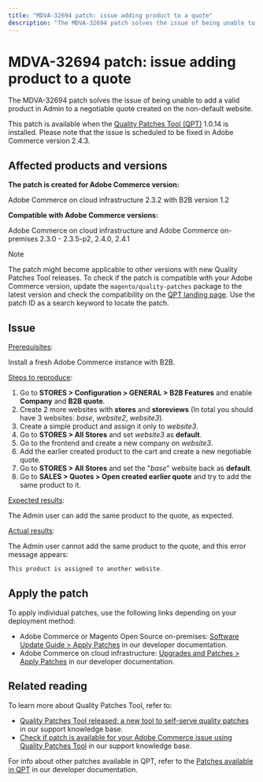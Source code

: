 ```yaml
---
title: "MDVA-32694 patch: issue adding product to a quote"
description: "The MDVA-32694 patch solves the issue of being unable to add a valid product in Admin to a negotiable quote created on the non-default website."
---
```


# MDVA-32694 patch: issue adding product to a quote

The MDVA-32694 patch solves the issue of being unable to add a valid product in Admin to a negotiable quote created on the non-default website.

This patch is available when the [Quality Patches Tool (QPT)](https://devdocs.magento.com/guides/v2.4/comp-mgr/patching.html#mqp) 1.0.14 is installed. Please note that the issue is scheduled to be fixed in Adobe Commerce version 2.4.3.

## Affected products and versions

**The patch is created for Adobe Commerce version:**

Adobe Commerce on cloud infrastructure 2.3.2 with B2B version 1.2

**Compatible with Adobe Commerce versions:**

Adobe Commerce on cloud infrastructure and Adobe Commerce on-premises 2.3.0 - 2.3.5-p2, 2.4.0, 2.4.1

>[!NOTE]
>
>The patch might become applicable to other versions with new Quality Patches Tool releases. To check if the patch is compatible with your Adobe Commerce version, update the `magento/quality-patches` package to the latest version and check the compatibility on the [QPT landing page](https://devdocs.magento.com/quality-patches/tool.html#patch-grid). Use the patch ID as a search keyword to locate the patch.

## Issue

<u>Prerequisites</u>:

Install a fresh Adobe Commerce instance with B2B.

<u>Steps to reproduce</u>:

1. Go to **STORES > Configuration > GENERAL > B2B Features** and enable **Company** and **B2B quote**.
1. Create 2 more websites with **stores** and **storeviews** (In total you should have 3 websites: *base*, *website2*, *website3*).
1. Create a simple product and assign it only to *website3*.
1. Go to **STORES > All Stores** and set *website3* as **default**.
1. Go to the frontend and create a new company on *website3*.
1. Add the earlier created product to the cart and create a new negotiable quote.
1. Go to **STORES > All Stores** and set the "*base*" website back as **default**.
1. Go to **SALES > Quotes > Open created earlier quote** and try to add the same product to it.

<u>Expected results</u>:

The Admin user can add the same product to the quote, as expected.

<u>Actual results</u>:

The Admin user cannot add the same product to the quote, and this error message appears:

```php
This product is assigned to another website.
```

## Apply the patch

To apply individual patches, use the following links depending on your deployment method:

* Adobe Commerce or Magento Open Source on-premises: [Software Update Guide > Apply Patches](https://devdocs.magento.com/guides/v2.4/comp-mgr/patching/mqp.html) in our developer documentation.
* Adobe Commerce on cloud infrastructure: [Upgrades and Patches > Apply Patches](https://devdocs.magento.com/cloud/project/project-patch.html) in our developer documentation.

## Related reading

To learn more about Quality Patches Tool, refer to:

* [Quality Patches Tool released: a new tool to self-serve quality patches](/help/announcements/adobe-commerce-announcements/magento-quality-patches-released-new-tool-to-self-serve-quality-patches.md) in our support knowledge base.
* [Check if patch is available for your Adobe Commerce issue using Quality Patches Tool](/help/support-tools/patches-available-in-qpt-tool/check-patch-for-magento-issue-with-magento-quality-patches.md) in our support knowledge base.

For info about other patches available in QPT, refer to the [Patches available in QPT](https://devdocs.magento.com/quality-patches/tool.html#patch-grid) in our developer documentation.